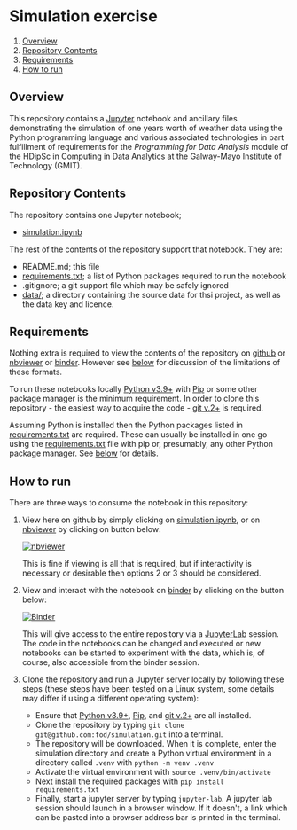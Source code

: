 # Simulation exercise

1. [Overview](#overview)
1. [Repository Contents](#repository-contents)
1. [Requirements](#requirements)
1. [How to run](#how-to-run)

## Overview

This repository contains a [Jupyter](https://jupyter.org/) notebook and ancillary files demonstrating the simulation of one years worth of weather data using the Python programming language and various associated technologies in part fulfillment of requirements for the *Programming for Data Analysis* module of the HDipSc in Computing in Data Analytics at the Galway-Mayo Institute of Technology (GMIT).

## Repository Contents

The repository contains one Jupyter notebook;
- [simulation.ipynb](simulation.ipynb) 


The rest of the contents of the repository support that notebook. They are:
- README.md; this file
- [requirements.txt](requirements.txt); a list of Python packages required to run the notebook
- .gitignore; a git support file which may be safely ignored
- [data/](data/); a directory containing the source data for thsi project, as well as the data key and licence. 

## Requirements

Nothing extra is required to view the contents of the repository on [github](https://github.com/fod/simulation) or [nbviewer](https://nbviewer.org/) or [binder](https://mybinder.org/). However see [below](#how-to-run) for discussion of the limitations of these formats.

To run these notebooks locally [Python v3.9+](https://www.python.org/) with [Pip](https://pypi.org/project/pip/) or some other package manager is the minimum requirement. In order to clone this repository - the easiest way to acquire the code - [git v.2+](https://git-scm.com/) is required.

Assuming Python is installed then the Python packages listed in [requirements.txt](requirements.txt) are required. These can usually be installed in one go using the [requirements.txt](requirements.txt) file with pip or, presumably, any other Python package manager. See [below](#how-to-run) for details.

## How to run

There are three ways to consume the notebook in this repository:
1. View here on github by simply clicking on [simulation.ipynb](simulation.ipynb), or on [nbviewer](https://nbviewer.org/) by clicking on button below:

    [![nbviewer](https://raw.githubusercontent.com/jupyter/design/master/logos/Badges/nbviewer_badge.svg)](https://nbviewer.org/github/fod/simulation/blob/main/simulation.ipynb)

    This is fine if viewing is all that is required, but if interactivity is necessary or desirable then options 2 or 3 should be considered.

1. View and interact with the notebook on [binder](https://mybinder.org/) by clicking on the button below:

    [![Binder](https://mybinder.org/badge_logo.svg)](https://mybinder.org/v2/gh/fod/simulation/HEAD)

    This will give access to the entire repository via a [JupyterLab](https://jupyter.org/) session. The code in the notebooks can be changed and executed or new notebooks can be started to experiment with the data, which is, of course, also accessible from the binder session.

1. Clone the repository and run a Jupyter server locally by following these steps (these steps have been tested on a Linux system, some details may differ if using a different operating system):

    - Ensure that [Python v3.9+](https://www.python.org/), [Pip](https://pypi.org/project/pip/), and [git v.2+](https://git-scm.com/) are all installed.
    - Clone the repository by typing `git clone git@github.com:fod/simulation.git` into a terminal.
    - The repository will be downloaded. When it is complete, enter the simulation directory and create a Python virtual environment in a directory called ```.venv``` with ```python -m venv .venv``` 
    - Activate the virtual environment with ```source .venv/bin/activate```
    - Next install the required packages with ```pip install requirements.txt```
    - Finally, start a jupyter server by typing ```jupyter-lab```. A jupyter lab session should launch in a browser window. If it doesn't, a link which can be pasted into a browser address bar is printed in the terminal.
    
